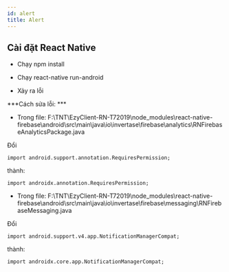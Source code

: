 ```yaml
---
id: alert
title: Alert
---
```


## Cài đặt React Native

- Chạy npm install

- Chạy react-native run-android

- Xảy ra lỗi

***Cách sửa lỗi: ***

- Trong file: F:\TNT\EzyClient-RN-T72019\node_modules\react-native-firebase\android\src\main\java\io\invertase\firebase\analytics\RNFirebaseAnalyticsPackage.java

Đổi

```
import android.support.annotation.RequiresPermission;
```

thành:

```
import androidx.annotation.RequiresPermission;
```

- Trong file: F:\TNT\EzyClient-RN-T72019\node_modules\react-native-firebase\android\src\main\java\io\invertase\firebase\messaging\RNFirebaseMessaging.java

Đổi

```
import android.support.v4.app.NotificationManagerCompat;
```

thành:

```
import androidx.core.app.NotificationManagerCompat;
```

